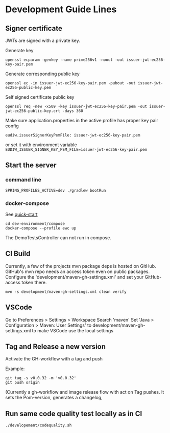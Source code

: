 # Development Guide Lines

## Signer certificate

JWTs are signed with a private key.

Generate key
```shell
openssl ecparam -genkey -name prime256v1 -noout -out issuer-jwt-ec256-key-pair.pem
```

Generate corresponding public key
```shell
openssl ec -in issuer-jwt-ec256-key-pair.pem -pubout -out issuer-jwt-ec256-public-key.pem
```

Self signed certificate public key
```shell
openssl req -new -x509 -key issuer-jwt-ec256-key-pair.pem -out issuer-jwt-ec256-public-key.crt -days 360

```

Make sure application.properties in the active profile has proper key pair config
```shell
eudiw.issuerSignerKeyPemFile: issuer-jwt-ec256-key-pair.pem
```
or set it with environment variable `EUDIW_ISSUER_SIGNER_KEY_PEM_FILE=issuer-jwt-ec256-key-pair.pem`

## Start the server

### command line

```shell
SPRING_PROFILES_ACTIVE=dev ./gradlew bootRun
```

### docker-compose

See [quick-start](../dev-environment/compose/quick-start.md)
```shell
cd dev-environment/compose
docker-compose --profile ewc up
```
The DemoTestsController can not run in compose.

## CI Build

Currently, a few of the projects mvn package deps is hosted on GitHub.
GitHub's mvn repo needs an access token even on public packages.
Configure the 'development/maven-gh-settings.xml' and set your GitHub-access token there.

```shell
mvn -s development/maven-gh-settings.xml clean verify
```

## VSCode

Go to Preferences > Settings > Workspace
Search 'maven'
Set 'Java > Configuration > Maven: User Settings' to development/maven-gh-settings.xml to make VSCode use the local settings

## Tag and Release a new version

Activate the GH-workflow with a tag and push

Example:

```shell
git tag -s v0.0.32 -m 'v0.0.32'
git push origin 
```

(Currently a gh-workflow and image release flow with act on Tag pushes.
It sets the Pom-version, generates a changelog,  

## Run same code quality test locally as in CI

```shell
./developement/codequality.sh
```
